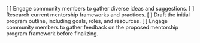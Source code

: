 [ ] Engage community members to gather diverse ideas and suggestions.
[ ] Research current mentorship frameworks and practices.
[ ] Draft the initial program outline, including goals, roles, and resources.
[ ] Engage community members to gather feedback on the proposed mentorship program framework before finalizing.